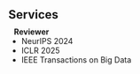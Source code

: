 <h1 id="services"></h1>

<h2 style="margin: 60px 0px 10px;">Services</h2>

<h4 style="margin:0 10px 0;">Reviewer</h4>

<ul style="margin:0 0 5px;">
  <!-- <li><a href="https://aclanthology.org/2021.lantern-1.0.pdf"><autocolor>NeurIPS 2024</autocolor></a>, ICLR 2025, ARR 2024</li> -->
  <li>NeurIPS 2024</li>
  <li>ICLR 2025</li>
  <li>IEEE Transactions on Big Data </li>
</ul>